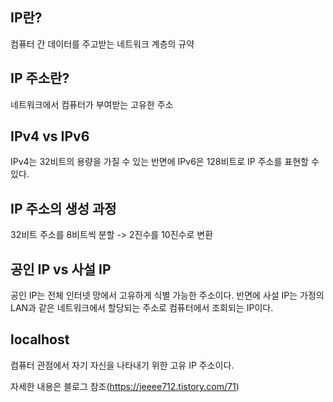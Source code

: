 ## IP란?

컴퓨터 간 데이터를 주고받는 네트워크 계층의 규약

## IP 주소란?

네트워크에서 컴퓨터가 부여받는 고유한 주소

## IPv4 vs IPv6

IPv4는 32비트의 용량을 가질 수 있는 반면에 IPv6은 128비트로 IP 주소를 표현할 수 있다.

## IP 주소의 생성 과정

32비트 주소를 8비트씩 분할 -> 2진수를 10진수로 변환

## 공인 IP vs 사설 IP

공인 IP는 전체 인터넷 망에서 고유하게 식별 가능한 주소이다. 반면에 사설 IP는 가정의 LAN과 같은 네트워크에서 할당되는 주소로 컴퓨터에서 조회되는 IP이다.

## localhost

컴퓨터 관점에서 자기 자신을 나타내기 위한 고유 IP 주소이다.

자세한 내용은 블로그 참조(https://jeeee712.tistory.com/71)
